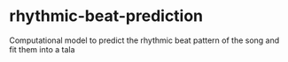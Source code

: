 # rhythmic-beat-prediction
Computational model to predict the rhythmic beat pattern of the song and fit them into a tala
